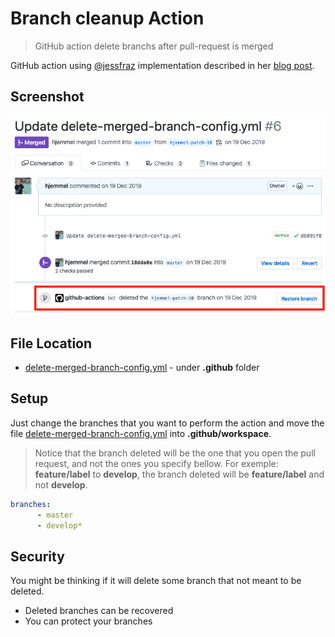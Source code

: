 # Branch cleanup Action

 > GitHub action delete branchs after pull-request is merged

GitHub action using [@jessfraz](https://github.com/jessfraz/branch-cleanup-action/) implementation described in her [blog post](https://blog.jessfraz.com/post/the-life-of-a-github-action/).

## Screenshot

![Branch Cleanup in action](images/pr-image.png)

## File Location

- [delete-merged-branch-config.yml](../.github/delete-merged-branch-config.yml) - under __.github__ folder

## Setup

Just change the branches that you want to perform the action and move the file [delete-merged-branch-config.yml](../.github/delete-merged-branch-config.yml) into __.github/workspace__.

> Notice that the branch deleted will be the one that you open the pull request, and not the ones you specify bellow. For exemple: __feature/label__ to __develop__, the branch deleted will be __feature/label__ and not __develop__.

```yaml
branches:
      - master
      - develop*
```

## Security

You might be thinking if it will delete some branch that not meant to be deleted.

* Deleted branches can be recovered
* You can protect your branches 
